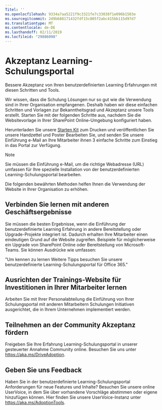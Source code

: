```yaml
---
Titel: ''
ms.openlocfilehash: 9334a7aa5221f9c3321fe7c33038f1e096b1503e
ms.sourcegitcommit: 2d9b688171432fdf15c805f2abc415bb115d97d7
ms.translationtype: MT
ms.contentlocale: de-DE
ms.lasthandoff: 02/11/2019
ms.locfileid: "29886098"
---
```

# <a name="drive-adoption-of-your-learning-portal"></a>Akzeptanz Learning-Schulungsportal

Bessere Akzeptanz von Ihren benutzerdefinierten Learning Erfahrungen mit diesen Schritten und Tools. 

Wir wissen, dass die Schulung Lösungen nur so gut wie die Verwendung sind in Ihrer Organisation empfangenen.  Deshalb haben wir diese einfachen Schritten und Vorlagen zur Bekanntheitsgrad und Akzeptanz unsere Tools erstellt. Starten Sie mit der folgenden Schritte aus, nachdem Sie die Websitevorlage in Ihrer SharePoint Online-Umgebung konfiguriert haben.

Herunterladen Sie unsere [Starten Kit](/embeds/custom_learning_launch_kit.zip) zum Drucken und veröffentlichen Sie unsere Handzettel und Poster  Bearbeiten Sie, und senden Sie unsere Einführung e-Mail an Ihre Mitarbeiter ihnen 3 einfache Schritte zum Einstieg in das Portal zur Verfügung.  

> [!NOTE]
> Sie müssen die Einführung e-Mail, um die richtige Webadresse (URL) umfassen für Ihre spezielle Installation von der benutzerdefinierten Learning-Schulungsportal bearbeiten.

Die folgenden bewährten Methoden helfen Ihnen die Verwendung der Website in Ihrer Organisation zu erhöhen.  

## <a name="connect-learning-to-other-business-outcomes"></a>Verbinden Sie lernen mit anderen Geschäftsergebnisse

Sie müssen die besten Ergebnisse, wenn die Einführung der benutzerdefinierte Learning Erfahrung in andere Bereitstellung oder Upgrade-Projekte integriert ist.  Dadurch erhalten Ihre Mitarbeiter einen eindeutigen Grund auf die Website zugreifen.  Beispiele für möglicherweise ein Upgrade von SharePoint Online oder Bereitstellung von Microsoft-Teams.  Sie können Ausdrücke wie umfassen:

"Um kennen zu lernen Weitere Tipps <Insert service name here> besuchen Sie unsere benutzerdefinierte Learning-Schulungsportal für Office 365." 

## <a name="align-the-training-site-to-investments-in-your-employee-learning"></a>Ausrichten der Trainings-Website für Investitionen in Ihrer Mitarbeiter lernen 

Arbeiten Sie mit Ihrer Personalabteilung die Einführung von Ihrer Schulungsportal mit anderen Mitarbeitern Schulungen Initiativen ausgerichtet, die in Ihrem Unternehmen implementiert werden. 

## <a name="join-the-driving-adoption-community"></a>Teilnehmen an der Community Akzeptanz fördern

Freigeben Sie Ihre Erfahrung Learning-Schulungsportal in unserer gesteuerter Annahme Community online.  Besuchen Sie uns unter https://aka.ms/DriveAdoption.

## <a name="give-us-feedback"></a>Geben Sie uns Feedback

Haben Sie in der benutzerdefinierte Learning-Schulungsportal Anforderungen für neue Features und Inhalte?  Besuchen Sie unsere online UserVoice, in dem Sie über vorhandene Vorschläge abstimmen oder eigene hinzufügen können.  Hier finden Sie unsere UserVoice-Instanz unter https://aka.ms/AdoptionTools.
